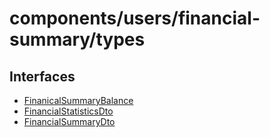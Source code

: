 # components/users/financial-summary/types

## Interfaces

- [FinanicalSummaryBalance](interfaces/FinanicalSummaryBalance.md)
- [FinancialStatisticsDto](interfaces/FinancialStatisticsDto.md)
- [FinancialSummaryDto](interfaces/FinancialSummaryDto.md)

